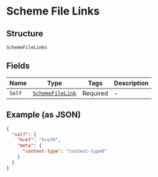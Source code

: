 
# Scheme File Links

## Structure

`SchemeFileLinks`

## Fields

| Name | Type | Tags | Description |
|  --- | --- | --- | --- |
| `Self` | [`SchemeFileLink`](../../doc/models/scheme-file-link.md) | Required | - |

## Example (as JSON)

```json
{
  "self": {
    "href": "href0",
    "meta": {
      "content-type": "content-type0"
    }
  }
}
```

